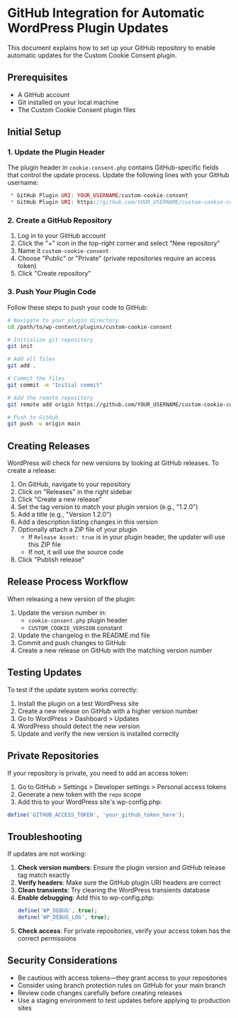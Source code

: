# GitHub Integration for Automatic WordPress Plugin Updates

This document explains how to set up your GitHub repository to enable automatic updates for the Custom Cookie Consent plugin.

## Prerequisites

- A GitHub account
- Git installed on your local machine
- The Custom Cookie Consent plugin files

## Initial Setup

### 1. Update the Plugin Header

The plugin header in `cookie-consent.php` contains GitHub-specific fields that control the update process. Update the following lines with your GitHub username:

```php
 * GitHub Plugin URI: YOUR_USERNAME/custom-cookie-consent
 * GitHub Plugin URI: https://github.com/YOUR_USERNAME/custom-cookie-consent
```

### 2. Create a GitHub Repository

1. Log in to your GitHub account
2. Click the "+" icon in the top-right corner and select "New repository"
3. Name it `custom-cookie-consent`
4. Choose "Public" or "Private" (private repositories require an access token)
5. Click "Create repository"

### 3. Push Your Plugin Code

Follow these steps to push your code to GitHub:

```bash
# Navigate to your plugin directory
cd /path/to/wp-content/plugins/custom-cookie-consent

# Initialize git repository
git init

# Add all files
git add .

# Commit the files
git commit -m "Initial commit"

# Add the remote repository
git remote add origin https://github.com/YOUR_USERNAME/custom-cookie-consent.git

# Push to GitHub
git push -u origin main
```

## Creating Releases

WordPress will check for new versions by looking at GitHub releases. To create a release:

1. On GitHub, navigate to your repository
2. Click on "Releases" in the right sidebar
3. Click "Create a new release"
4. Set the tag version to match your plugin version (e.g., "1.2.0")
5. Add a title (e.g., "Version 1.2.0")
6. Add a description listing changes in this version
7. Optionally attach a ZIP file of your plugin
   - If `Release Asset: true` is in your plugin header, the updater will use this ZIP file
   - If not, it will use the source code
8. Click "Publish release"

## Release Process Workflow

When releasing a new version of the plugin:

1. Update the version number in:
   - `cookie-consent.php` plugin header
   - `CUSTOM_COOKIE_VERSION` constant
2. Update the changelog in the README.md file
3. Commit and push changes to GitHub
4. Create a new release on GitHub with the matching version number

## Testing Updates

To test if the update system works correctly:

1. Install the plugin on a test WordPress site
2. Create a new release on GitHub with a higher version number
3. Go to WordPress > Dashboard > Updates
4. WordPress should detect the new version
5. Update and verify the new version is installed correctly

## Private Repositories

If your repository is private, you need to add an access token:

1. Go to GitHub > Settings > Developer settings > Personal access tokens
2. Generate a new token with the `repo` scope
3. Add this to your WordPress site's wp-config.php:

```php
define('GITHUB_ACCESS_TOKEN', 'your_github_token_here');
```

## Troubleshooting

If updates are not working:

1. **Check version numbers**: Ensure the plugin version and GitHub release tag match exactly
2. **Verify headers**: Make sure the GitHub plugin URI headers are correct
3. **Clean transients**: Try clearing the WordPress transients database
4. **Enable debugging**: Add this to wp-config.php:
   ```php
   define('WP_DEBUG', true);
   define('WP_DEBUG_LOG', true);
   ```
5. **Check access**: For private repositories, verify your access token has the correct permissions

## Security Considerations

- Be cautious with access tokens—they grant access to your repositories
- Consider using branch protection rules on GitHub for your main branch
- Review code changes carefully before creating releases
- Use a staging environment to test updates before applying to production sites
